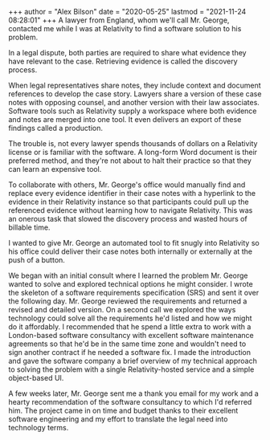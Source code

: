 +++
author = "Alex Bilson"
date = "2020-05-25"
lastmod = "2021-11-24 08:28:01"
+++
A lawyer from England, whom we'll call Mr. George, contacted me while I was at Relativity to find a software solution to his problem.

In a legal dispute, both parties are required to share what evidence they have relevant to the case. Retrieving evidence is called the discovery process.

When legal representatives share notes, they include context and document references to develop the case story. Lawyers share a version of these case notes with opposing counsel, and another version with their law associates. Software tools such as Relativity supply a workspace where both evidence and notes are merged into one tool. It even delivers an export of these findings called a production.

The trouble is, not every lawyer spends thousands of dollars on a Relativity license or is familiar with the software. A long-form Word document is their preferred method, and they're not about to halt their practice so that they can learn an expensive tool.

To collaborate with others, Mr. George's office would manually find and replace every evidence identifier in their case notes with a hyperlink to the evidence in their Relativity instance so that participants could pull up the referenced evidence without learning how to navigate Relativity. This was an onerous task that slowed the discovery process and wasted hours of billable time.

I wanted to give Mr. George an automated tool to fit snugly into Relativity so his office could deliver their case notes both internally or externally at the push of a button.

We began with an initial consult where I learned the problem Mr. George wanted to solve and explored technical options he might consider. I wrote the skeleton of a software requirements specification (SRS) and sent it over the following day. Mr. George reviewed the requirements and returned a revised and detailed version. On a second call we explored the ways technology could solve all the requirements he'd listed and how we might do it affordably. I recommended that he spend a little extra to work with a London-based software consultancy with excellent software maintenance agreements so that he'd be in the same time zone and wouldn't need to sign another contract if he needed a software fix. I made the introduction and gave the software company a brief overview of my technical approach to solving the problem with a single Relativity-hosted service and a simple object-based UI.

A few weeks later, Mr. George sent me a thank you email for my work and a hearty recommendation of the software consultancy to which I'd referred him. The project came in on time and budget thanks to their excellent software engineering and my effort to translate the legal need into technology terms.
